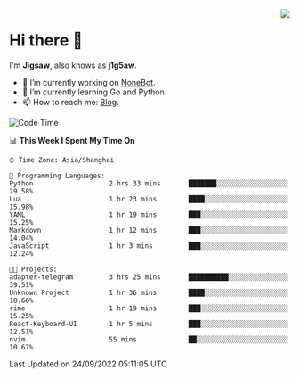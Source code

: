 <a href="#">
  <img align="right" src="https://github-readme-stats.vercel.app/api?username=j1g5awi&count_private=true&show_icons=true&title_color=80070B&text_color=B3B3B3&bg_color=212121&icon_color=80070B" />
</a>

# Hi there 👋

I'm **Jigsaw**, also knows as **j1g5aw**.

- 🔭 I’m currently working on [NoneBot](https://github.com/nonebot).
- 🌱 I’m currently learning Go and Python.
- 📫 How to reach me: [Blog](https://blog.maddestroyer.xyz/).

<!--START_SECTION:waka-->
![Code Time](http://img.shields.io/badge/Code%20Time-880%20hrs%2017%20mins-blue)

📊 **This Week I Spent My Time On** 

```text
⌚︎ Time Zone: Asia/Shanghai

💬 Programming Languages: 
Python                   2 hrs 33 mins       ███████░░░░░░░░░░░░░░░░░░   29.58% 
Lua                      1 hr 23 mins        ████░░░░░░░░░░░░░░░░░░░░░   15.98% 
YAML                     1 hr 19 mins        ███░░░░░░░░░░░░░░░░░░░░░░   15.25% 
Markdown                 1 hr 12 mins        ███░░░░░░░░░░░░░░░░░░░░░░   14.04% 
JavaScript               1 hr 3 mins         ███░░░░░░░░░░░░░░░░░░░░░░   12.24%

🐱‍💻 Projects: 
adapter-telegram         3 hrs 25 mins       ██████████░░░░░░░░░░░░░░░   39.51% 
Unknown Project          1 hr 36 mins        ████░░░░░░░░░░░░░░░░░░░░░   18.66% 
rime                     1 hr 19 mins        ███░░░░░░░░░░░░░░░░░░░░░░   15.25% 
React-Keyboard-UI        1 hr 5 mins         ███░░░░░░░░░░░░░░░░░░░░░░   12.51% 
nvim                     55 mins             ██░░░░░░░░░░░░░░░░░░░░░░░   10.67%

```


 Last Updated on 24/09/2022 05:11:05 UTC
<!--END_SECTION:waka-->
